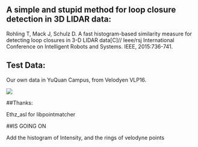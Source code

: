 ## A simple and stupid method for loop closure detection in 3D LIDAR data:

Rohling T, Mack J, Schulz D. A fast histogram-based similarity measure for detecting loop closures in 3-D LIDAR data[C]// Ieee/rsj International Conference on Intelligent Robots and Systems. IEEE, 2015:736-741.

## Test Data:

Our own data in YuQuan Campus, from Velodyen VLP16.

![](https://github.com/ZJUYH/laserScan_Similarity/raw/master/Campus.png)

##Thanks:

Ethz_asl for libpointmatcher

##IS GOING ON

Add the histogram of Intensity, and the rings of velodyne points
